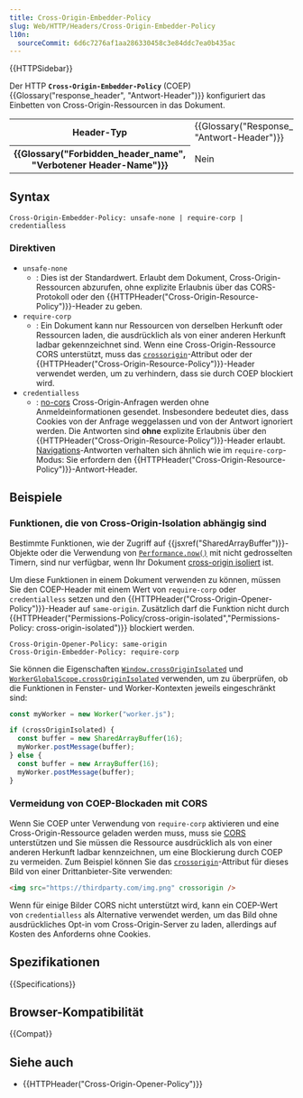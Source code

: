 ```yaml
---
title: Cross-Origin-Embedder-Policy
slug: Web/HTTP/Headers/Cross-Origin-Embedder-Policy
l10n:
  sourceCommit: 6d6c7276af1aa286330458c3e84ddc7ea0b435ac
---
```


{{HTTPSidebar}}

Der HTTP **`Cross-Origin-Embedder-Policy`** (COEP) {{Glossary("response_header", "Antwort-Header")}} konfiguriert das Einbetten von Cross-Origin-Ressourcen in das Dokument.

<table class="properties">
  <tbody>
    <tr>
      <th scope="row">Header-Typ</th>
      <td>{{Glossary("Response_header", "Antwort-Header")}}</td>
    </tr>
    <tr>
      <th scope="row">{{Glossary("Forbidden_header_name", "Verbotener Header-Name")}}</th>
      <td>Nein</td>
    </tr>
  </tbody>
</table>

## Syntax

```http
Cross-Origin-Embedder-Policy: unsafe-none | require-corp | credentialless
```

### Direktiven

- `unsafe-none`
  - : Dies ist der Standardwert. Erlaubt dem Dokument, Cross-Origin-Ressourcen abzurufen, ohne explizite Erlaubnis über das CORS-Protokoll oder den {{HTTPHeader("Cross-Origin-Resource-Policy")}}-Header zu geben.
- `require-corp`
  - : Ein Dokument kann nur Ressourcen von derselben Herkunft oder Ressourcen laden, die ausdrücklich als von einer anderen Herkunft ladbar gekennzeichnet sind.
    Wenn eine Cross-Origin-Ressource CORS unterstützt, muss das [`crossorigin`](/de/docs/Web/HTML/Attributes/crossorigin)-Attribut oder der {{HTTPHeader("Cross-Origin-Resource-Policy")}}-Header verwendet werden, um zu verhindern, dass sie durch COEP blockiert wird.
- `credentialless`
  - : [no-cors](/de/docs/Web/API/Request/mode) Cross-Origin-Anfragen werden ohne Anmeldeinformationen gesendet. Insbesondere bedeutet dies, dass Cookies von der Anfrage weggelassen und von der Antwort ignoriert werden. Die Antworten sind **ohne** explizite Erlaubnis über den {{HTTPHeader("Cross-Origin-Resource-Policy")}}-Header erlaubt. [Navigations](/de/docs/Web/API/Request/mode)-Antworten verhalten sich ähnlich wie im `require-corp`-Modus: Sie erfordern den {{HTTPHeader("Cross-Origin-Resource-Policy")}}-Antwort-Header.

## Beispiele

### Funktionen, die von Cross-Origin-Isolation abhängig sind

Bestimmte Funktionen, wie der Zugriff auf {{jsxref("SharedArrayBuffer")}}-Objekte oder die Verwendung von [`Performance.now()`](/de/docs/Web/API/Performance/now) mit nicht gedrosselten Timern, sind nur verfügbar, wenn Ihr Dokument [cross-origin isoliert](/de/docs/Web/API/Window/crossOriginIsolated) ist.

Um diese Funktionen in einem Dokument verwenden zu können, müssen Sie den COEP-Header mit einem Wert von `require-corp` oder `credentialless` setzen und den {{HTTPHeader("Cross-Origin-Opener-Policy")}}-Header auf `same-origin`.
Zusätzlich darf die Funktion nicht durch {{HTTPHeader("Permissions-Policy/cross-origin-isolated","Permissions-Policy: cross-origin-isolated")}} blockiert werden.

```http
Cross-Origin-Opener-Policy: same-origin
Cross-Origin-Embedder-Policy: require-corp
```

Sie können die Eigenschaften [`Window.crossOriginIsolated`](/de/docs/Web/API/Window/crossOriginIsolated) und [`WorkerGlobalScope.crossOriginIsolated`](/de/docs/Web/API/WorkerGlobalScope/crossOriginIsolated) verwenden, um zu überprüfen, ob die Funktionen in Fenster- und Worker-Kontexten jeweils eingeschränkt sind:

```js
const myWorker = new Worker("worker.js");

if (crossOriginIsolated) {
  const buffer = new SharedArrayBuffer(16);
  myWorker.postMessage(buffer);
} else {
  const buffer = new ArrayBuffer(16);
  myWorker.postMessage(buffer);
}
```

### Vermeidung von COEP-Blockaden mit CORS

Wenn Sie COEP unter Verwendung von `require-corp` aktivieren und eine Cross-Origin-Ressource geladen werden muss, muss sie [CORS](/de/docs/Web/HTTP/CORS) unterstützen und Sie müssen die Ressource ausdrücklich als von einer anderen Herkunft ladbar kennzeichnen, um eine Blockierung durch COEP zu vermeiden. Zum Beispiel können Sie das [`crossorigin`](/de/docs/Web/HTML/Attributes/crossorigin)-Attribut für dieses Bild von einer Drittanbieter-Site verwenden:

```html
<img src="https://thirdparty.com/img.png" crossorigin />
```

Wenn für einige Bilder CORS nicht unterstützt wird, kann ein COEP-Wert von `credentialless` als Alternative verwendet werden, um das Bild ohne ausdrückliches Opt-in vom Cross-Origin-Server zu laden, allerdings auf Kosten des Anforderns ohne Cookies.

## Spezifikationen

{{Specifications}}

## Browser-Kompatibilität

{{Compat}}

## Siehe auch

- {{HTTPHeader("Cross-Origin-Opener-Policy")}}

